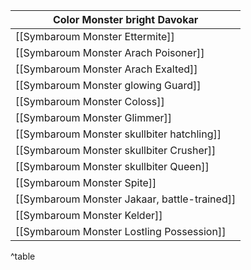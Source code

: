 | Color Monster bright Davokar                 |
| -------------------------------------------- |
| [[Symbaroum Monster Ettermite]]              |
| [[Symbaroum Monster Arach Poisoner]]         |
| [[Symbaroum Monster Arach Exalted]]          |
| [[Symbaroum Monster glowing Guard]]          |
| [[Symbaroum Monster Coloss]]                 |
| [[Symbaroum Monster Glimmer]]                |
| [[Symbaroum Monster skullbiter hatchling]]   |
| [[Symbaroum Monster skullbiter Crusher]]     |
| [[Symbaroum Monster skullbiter Queen]]       |
| [[Symbaroum Monster Spite]]                  |
| [[Symbaroum Monster Jakaar, battle-trained]] |
| [[Symbaroum Monster Kelder]]                 |
| [[Symbaroum Monster Lostling Possession]]    |

^table